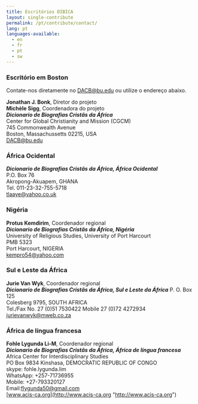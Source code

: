 ```yaml
---
title: Escritórios DIBICA
layout: single-contribute
permalink: /pt/contribute/contact/
lang: pt
languages-available:                         
  - en
  - fr
  - pt
  - sw
---
```

### Escritório em Boston

Contate-nos diretamente no [DACB@bu.edu](mailto:dacb@omsc.org) ou utilize o endereço abaixo.

**Jonathan J. Bonk**, Diretor do projeto  
**Michèle Sigg**, Coordenadora do projeto  
**_Dicionario de Biografias Cristãs da África_**  
Center for Global Christianity and Mission (CGCM)  
745 Commonwealth Avenue  
Boston, Massachussetts 02215, USA  
DACB@bu.edu  

### África Ocidental  

**_Dicionario de Biografias Cristãs da África, África Ocidental_**  
P.O. Box 76  
Akropong-Akuapem, GHANA  
Tel. 011-23-32-755-5718  
tlaaye@yahoo.co.uk

### Nigéria  

**Protus Kemdirim**, Coordenador regional  
**_Dicionario de Biografias Cristãs da África, Nigéria_**  
University of Religious Studies, University of Port Harcourt  
PMB 5323  
Port Harcourt, NIGERIA  
kempro54@yahoo.com

### Sul e Leste da África  

**Jurie Van Wyk**, Coordenador regional  
**_Dicionario de Biografias Cristãs da África, Sul e Leste da África_**
P. O. Box 125  
Colesberg 9795, SOUTH AFRICA  
Tel./Fax No. 27 (0)51 7530422
Mobile 27 (0)72 4272934  
jurievanwyk@mweb.co.za

### África de língua francesa  

**Fohle Lygunda Li-M**, Coordenador regional  
**_Dicionario de Biografias Cristãs da África, África de língua francesa_**
Africa Center for Interdisciplinary Studies  
PO Box 9834 Kinshasa, DEMOCRATIC REPUBLIC OF CONGO  
skype: fohle.lygunda.lim  
WhatsApp: +257-71736955  
Mobile: +27-793320127  
Email:[flygunda50@gmail.com](mailto:flygunda50@gmail.com "mailto:flygunda50@gmail.com")   
[www.acis-ca.org](http://www.acis-ca.org "http://www.acis-ca.org")  
